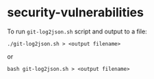 # security-vulnerabilities

To run `git-log2json.sh` script and output to a file:

```./git-log2json.sh > <output filename>```

or

```bash git-log2json.sh > <output filename>```